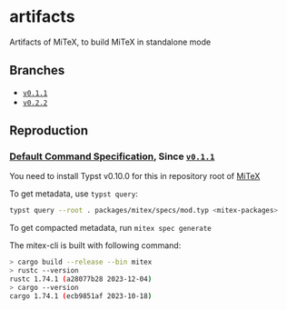 # artifacts

Artifacts of MiTeX, to build MiTeX in standalone mode

## Branches

- [`v0.1.1`]
- [`v0.2.2`]

## Reproduction

### [Default Command Specification](spec/default.rkyv), Since [`v0.1.1`]

You need to install Typst v0.10.0 for this in repository root of [MiTeX](https://github.com/mitex-rs/mitex)

To get metadata, use `typst query`:

```bash
typst query --root . packages/mitex/specs/mod.typ <mitex-packages>
```

To get compacted metadata, run `mitex spec generate`

The mitex-cli is built with following command:

```bash
> cargo build --release --bin mitex
> rustc --version
rustc 1.74.1 (a28077b28 2023-12-04)
> cargo --version
cargo 1.74.1 (ecb9851af 2023-10-18)
```

[`v0.1.1`]: https://github.com/mitex-rs/artifacts/tree/v0.1.1
[`v0.2.2`]: https://github.com/mitex-rs/artifacts/tree/v0.2.2
